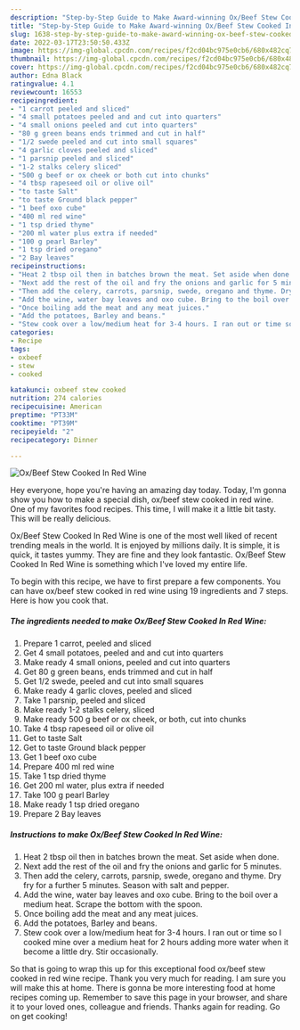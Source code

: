 ```yaml
---
description: "Step-by-Step Guide to Make Award-winning Ox/Beef Stew Cooked In Red Wine"
title: "Step-by-Step Guide to Make Award-winning Ox/Beef Stew Cooked In Red Wine"
slug: 1638-step-by-step-guide-to-make-award-winning-ox-beef-stew-cooked-in-red-wine
date: 2022-03-17T23:50:50.433Z
image: https://img-global.cpcdn.com/recipes/f2cd04bc975e0cb6/680x482cq70/oxbeef-stew-cooked-in-red-wine-recipe-main-photo.jpg
thumbnail: https://img-global.cpcdn.com/recipes/f2cd04bc975e0cb6/680x482cq70/oxbeef-stew-cooked-in-red-wine-recipe-main-photo.jpg
cover: https://img-global.cpcdn.com/recipes/f2cd04bc975e0cb6/680x482cq70/oxbeef-stew-cooked-in-red-wine-recipe-main-photo.jpg
author: Edna Black
ratingvalue: 4.1
reviewcount: 16553
recipeingredient:
- "1 carrot peeled and sliced"
- "4 small potatoes peeled and and cut into quarters"
- "4 small onions peeled and cut into quarters"
- "80 g green beans ends trimmed and cut in half"
- "1/2 swede peeled and cut into small squares"
- "4 garlic cloves peeled and sliced"
- "1 parsnip peeled and sliced"
- "1-2 stalks celery sliced"
- "500 g beef or ox cheek or both cut into chunks"
- "4 tbsp rapeseed oil or olive oil"
- "to taste Salt"
- "to taste Ground black pepper"
- "1 beef oxo cube"
- "400 ml red wine"
- "1 tsp dried thyme"
- "200 ml water plus extra if needed"
- "100 g pearl Barley"
- "1 tsp dried oregano"
- "2 Bay leaves"
recipeinstructions:
- "Heat 2 tbsp oil then in batches brown the meat. Set aside when done."
- "Next add the rest of the oil and fry the onions and garlic for 5 minutes."
- "Then add the celery, carrots, parsnip, swede, oregano and thyme. Dry fry for a further 5 minutes. Season with salt and pepper."
- "Add the wine, water bay leaves and oxo cube. Bring to the boil over a medium heat. Scrape the bottom with the spoon."
- "Once boiling add the meat and any meat juices."
- "Add the potatoes, Barley and beans."
- "Stew cook over a low/medium heat for 3-4 hours. I ran out or time so I cooked mine over a medium heat for 2 hours adding more water when it become a little dry. Stir occasionally."
categories:
- Recipe
tags:
- oxbeef
- stew
- cooked

katakunci: oxbeef stew cooked 
nutrition: 274 calories
recipecuisine: American
preptime: "PT33M"
cooktime: "PT39M"
recipeyield: "2"
recipecategory: Dinner

---
```



![Ox/Beef Stew Cooked In Red Wine](https://img-global.cpcdn.com/recipes/f2cd04bc975e0cb6/680x482cq70/oxbeef-stew-cooked-in-red-wine-recipe-main-photo.jpg)

Hey everyone, hope you're having an amazing day today. Today, I'm gonna show you how to make a special dish, ox/beef stew cooked in red wine. One of my favorites food recipes. This time, I will make it a little bit tasty. This will be really delicious.

Ox/Beef Stew Cooked In Red Wine is one of the most well liked of recent trending meals in the world. It is enjoyed by millions daily. It is simple, it is quick, it tastes yummy. They are fine and they look fantastic. Ox/Beef Stew Cooked In Red Wine is something which I've loved my entire life.




To begin with this recipe, we have to first prepare a few components. You can have ox/beef stew cooked in red wine using 19 ingredients and 7 steps. Here is how you cook that.

<!--inarticleads1-->

##### The ingredients needed to make Ox/Beef Stew Cooked In Red Wine:

1. Prepare 1 carrot, peeled and sliced
1. Get 4 small potatoes, peeled and and cut into quarters
1. Make ready 4 small onions, peeled and cut into quarters
1. Get 80 g green beans, ends trimmed and cut in half
1. Get 1/2 swede, peeled and cut into small squares
1. Make ready 4 garlic cloves, peeled and sliced
1. Take 1 parsnip, peeled and sliced
1. Make ready 1-2 stalks celery, sliced
1. Make ready 500 g beef or ox cheek, or both, cut into chunks
1. Take 4 tbsp rapeseed oil or olive oil
1. Get to taste Salt
1. Get to taste Ground black pepper
1. Get 1 beef oxo cube
1. Prepare 400 ml red wine
1. Take 1 tsp dried thyme
1. Get 200 ml water, plus extra if needed
1. Take 100 g pearl Barley
1. Make ready 1 tsp dried oregano
1. Prepare 2 Bay leaves




<!--inarticleads2-->

##### Instructions to make Ox/Beef Stew Cooked In Red Wine:

1. Heat 2 tbsp oil then in batches brown the meat. Set aside when done.
1. Next add the rest of the oil and fry the onions and garlic for 5 minutes.
1. Then add the celery, carrots, parsnip, swede, oregano and thyme. Dry fry for a further 5 minutes. Season with salt and pepper.
1. Add the wine, water bay leaves and oxo cube. Bring to the boil over a medium heat. Scrape the bottom with the spoon.
1. Once boiling add the meat and any meat juices.
1. Add the potatoes, Barley and beans.
1. Stew cook over a low/medium heat for 3-4 hours. I ran out or time so I cooked mine over a medium heat for 2 hours adding more water when it become a little dry. Stir occasionally.




So that is going to wrap this up for this exceptional food ox/beef stew cooked in red wine recipe. Thank you very much for reading. I am sure you will make this at home. There is gonna be more interesting food at home recipes coming up. Remember to save this page in your browser, and share it to your loved ones, colleague and friends. Thanks again for reading. Go on get cooking!
